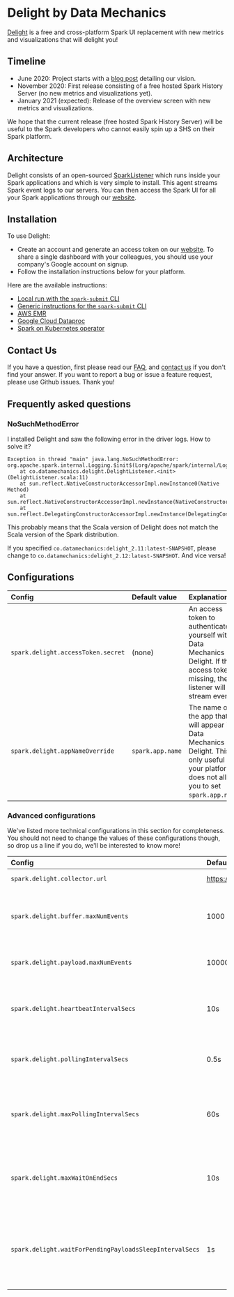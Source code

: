 # Delight by Data Mechanics

[Delight](https://www.datamechanics.co/delight) is a free and cross-platform Spark UI replacement with new metrics and visualizations that will delight you!

## Timeline
- June 2020: Project starts with a [blog post](https://www.datamechanics.co/blog-post/building-a-better-spark-ui-data-mechanics-delight) detailing our vision.
- November 2020: First release consisting of a free hosted Spark History Server (no new metrics and visualizations yet).
- January 2021 (expected): Release of the overview screen with new metrics and visualizations.

We hope that the current release (free hosted Spark History Server) will be useful to the Spark developers who cannot easily spin up a SHS on their Spark platform.

## Architecture

Delight consists of an open-sourced [SparkListener](https://mallikarjuna_g.gitbooks.io/spark/content/spark-SparkListener.html) which runs inside your Spark applications and which is very simple to install.
This agent streams Spark event logs to our servers. You can then access the Spark UI for all your Spark applications through our [website](https://www.datamechanics.co/delight).

## Installation

To use Delight:
- Create an account and generate an access token on our [website](https://www.datamechanics.co/delight). To share a single dashboard with your colleagues, you should use your company's Google account on signup.
- Follow the installation instructions below for your platform.

Here are the available instructions:
- [Local run with the `spark-submit` CLI](documentation/local_run.md)
- [Generic instructions for the `spark-submit` CLI](documentation/spark_submit.md)
- [AWS EMR](documentation/aws_emr.md)
- [Google Cloud Dataproc](documentation/dataproc.md)
- [Spark on Kubernetes operator](documentation/spark_operator.md)

## Contact Us

If you have a question, first please read our [FAQ](https://www.datamechanics.co/delight), and [contact us](https://www.datamechanics.co/contact-us) if you don't find your answer. If you want to report a bug or issue a feature request, please use Github issues. Thank you!

## Frequently asked questions

### NoSuchMethodError

I installed Delight and saw the following error in the driver logs. How to solve it?
```
Exception in thread "main" java.lang.NoSuchMethodError: org.apache.spark.internal.Logging.$init$(Lorg/apache/spark/internal/Logging;)V
	at co.datamechanics.delight.DelightListener.<init>(DelightListener.scala:11)
	at sun.reflect.NativeConstructorAccessorImpl.newInstance0(Native Method)
	at sun.reflect.NativeConstructorAccessorImpl.newInstance(NativeConstructorAccessorImpl.java:62)
	at sun.reflect.DelegatingConstructorAccessorImpl.newInstance(DelegatingConstructorAccessorImpl.java:45)
```

This probably means that the Scala version of Delight does not match the Scala version of the Spark distribution.

If you specified `co.datamechanics:delight_2.11:latest-SNAPSHOT`, please change to `co.datamechanics:delight_2.12:latest-SNAPSHOT`. And vice versa!

## Configurations

| Config                          | Default value    | Explanation                                                                                                                                                                     |
| :------------------------------ | :--------------- | :------------------------------------------------------------------------------------------------------------------------------------------------------------------------------ |
| `spark.delight.accessToken.secret`   | (none)           | An access token to authenticate yourself with Data Mechanics Delight. If the access token is missing, the listener will not stream events                                                 |
| `spark.delight.appNameOverride` | `spark.app.name` | The name of the app that will appear in Data Mechanics Delight. This is only useful if your platform does not allow you to set `spark.app.name`. |

### Advanced configurations

We've listed more technical configurations in this section for completeness.
You should not need to change the values of these configurations though, so drop us a line if you do, we'll be interested to know more!

| Config                                                  | Default value                                   | Explanation                                                                                                                                                                                                                               |
| :------------------------------------------------------ | :---------------------------------------------- | :---------------------------------------------------------------------------------------------------------------------------------------------------------------------------------------------------------------------------------------- |
| `spark.delight.collector.url`                           | https://api.delight.datamechanics.co/collector/ | URL of the Data Mechanics Delight collector API                                                                                                                                                                                           |
| `spark.delight.buffer.maxNumEvents`                     | 1000                                            | The number of Spark events to reach before triggering a call to Data Mechanics Collector API. Special events like job ends also trigger a call.                                                                                           |
| `spark.delight.payload.maxNumEvents`                    | 10000                                           | The maximum number of Spark events to be sent in one call to Data Mechanics Collector API.                                                                                                                                                |
| `spark.delight.heartbeatIntervalSecs`                   | 10s                                             | (Internal config) the interval at which the listener send an heartbeat requests to the API. It allow us to detect if the app was prematurely finished and start the processing ASAP                                                       |
| `spark.delight.pollingIntervalSecs`                     | 0.5s                                            | (Internal config) the interval at which the object responsible for calling the API checks whether there are new payloads to be sent                                                                                                       |
| `spark.delight.maxPollingIntervalSecs`                  | 60s                                             | (Internal config) upon connection error, the polling interval increases exponentially until this value. It returns to its initial value once a call to the API passes through                                                             |
| `spark.delight.maxWaitOnEndSecs`                        | 10s                                             | (Internal config) the time the Spark application waits for remaining payloads to be sent after the event `SparkListenerApplicationEnd`. Not applicable in the case of Databricks                                                          |
| `spark.delight.waitForPendingPayloadsSleepIntervalSecs` | 1s                                              | (Internal config) the interval at which the object responsible for calling the API checks whether there are new remaining to be sent, after the event `SparkListenerApplicationEnd` is received. Not applicable in the case of Databricks |
